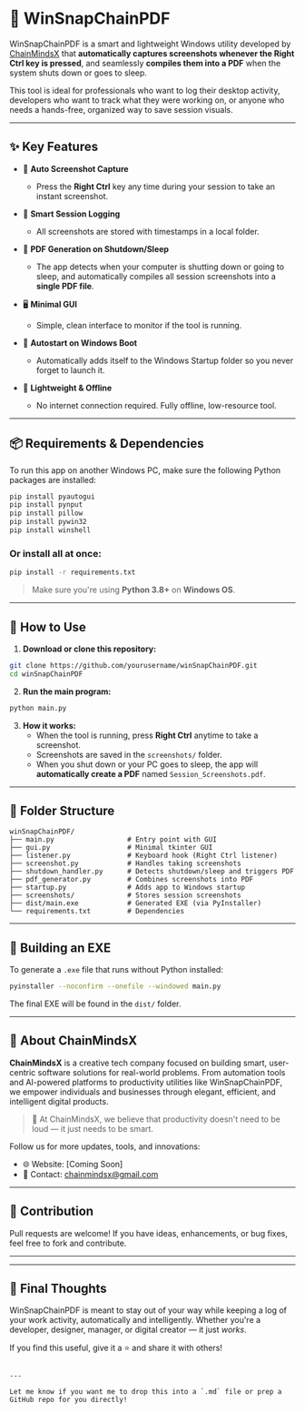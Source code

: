 # 📸 WinSnapChainPDF

WinSnapChainPDF is a smart and lightweight Windows utility developed by [ChainMindsX](#about-chainmindsx) that **automatically captures screenshots whenever the Right Ctrl key is pressed**, and seamlessly **compiles them into a PDF** when the system shuts down or goes to sleep. 

This tool is ideal for professionals who want to log their desktop activity, developers who want to track what they were working on, or anyone who needs a hands-free, organized way to save session visuals.

---

## ✨ Key Features

- 🎯 **Auto Screenshot Capture**
  - Press the **Right Ctrl** key any time during your session to take an instant screenshot.

- 💾 **Smart Session Logging**
  - All screenshots are stored with timestamps in a local folder.

- 📕 **PDF Generation on Shutdown/Sleep**
  - The app detects when your computer is shutting down or going to sleep, and automatically compiles all session screenshots into a **single PDF file**.

- 🖥️ **Minimal GUI**
  - Simple, clean interface to monitor if the tool is running.

- 🔄 **Autostart on Windows Boot**
  - Automatically adds itself to the Windows Startup folder so you never forget to launch it.

- 🧠 **Lightweight & Offline**
  - No internet connection required. Fully offline, low-resource tool.

---

## 📦 Requirements & Dependencies

To run this app on another Windows PC, make sure the following Python packages are installed:

```bash
pip install pyautogui
pip install pynput
pip install pillow
pip install pywin32
pip install winshell
```

### Or install all at once:

```bash
pip install -r requirements.txt
```

> Make sure you're using **Python 3.8+** on **Windows OS**.

---

## 🚀 How to Use

1. **Download or clone this repository:**

```bash
git clone https://github.com/yourusername/winSnapChainPDF.git
cd winSnapChainPDF
```

2. **Run the main program:**

```bash
python main.py
```

3. **How it works:**
   - When the tool is running, press **Right Ctrl** anytime to take a screenshot.
   - Screenshots are saved in the `screenshots/` folder.
   - When you shut down or your PC goes to sleep, the app will **automatically create a PDF** named `Session_Screenshots.pdf`.

---

## 📁 Folder Structure

```
winSnapChainPDF/
├── main.py                  # Entry point with GUI
├── gui.py                   # Minimal tkinter GUI
├── listener.py              # Keyboard hook (Right Ctrl listener)
├── screenshot.py            # Handles taking screenshots
├── shutdown_handler.py      # Detects shutdown/sleep and triggers PDF
├── pdf_generator.py         # Combines screenshots into PDF
├── startup.py               # Adds app to Windows startup
├── screenshots/             # Stores session screenshots
├── dist/main.exe            # Generated EXE (via PyInstaller)
└── requirements.txt         # Dependencies
```

---

## 🔧 Building an EXE

To generate a `.exe` file that runs without Python installed:

```bash
pyinstaller --noconfirm --onefile --windowed main.py
```

The final EXE will be found in the `dist/` folder.

---

## 🏢 About ChainMindsX

**ChainMindsX** is a creative tech company focused on building smart, user-centric software solutions for real-world problems. From automation tools and AI-powered platforms to productivity utilities like WinSnapChainPDF, we empower individuals and businesses through elegant, efficient, and intelligent digital products.

> 🚀 At ChainMindsX, we believe that productivity doesn't need to be loud — it just needs to be smart.

Follow us for more updates, tools, and innovations:
- 🌐 Website: [Coming Soon]
- 📧 Contact: chainmindsx@gmail.com

---

## 🤝 Contribution

Pull requests are welcome! If you have ideas, enhancements, or bug fixes, feel free to fork and contribute.

---


---

## 🙌 Final Thoughts

WinSnapChainPDF is meant to stay out of your way while keeping a log of your work activity, automatically and intelligently. Whether you're a developer, designer, manager, or digital creator — it just *works*.

If you find this useful, give it a ⭐️ and share it with others!

```

---

Let me know if you want me to drop this into a `.md` file or prep a GitHub repo for you directly!
